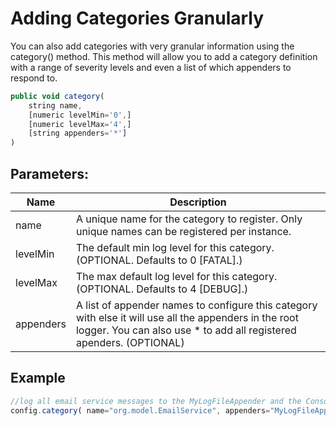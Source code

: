 # Adding Categories Granularly

You can also add categories with very granular information using the category() method. This method will allow you to add a category definition with a range of severity levels and even a list of which appenders to respond to.

```javascript
public void category(
    string name,
    [numeric levelMin='0',]
    [numeric levelMax='4',]
    [string appenders='*']
)
```

## Parameters:

| Name      | Description                                                                                                                                                                    |
| --------- | ------------------------------------------------------------------------------------------------------------------------------------------------------------------------------ |
| name      | A unique name for the category to register. Only unique names can be registered per instance.                                                                                  |
| levelMin  | The default min log level for this category. (OPTIONAL. Defaults to 0 \[FATAL].)                                                                                               |
| levelMax  | The max default log level for this category. (OPTIONAL. Defaults to 4 \[DEBUG].)                                                                                               |
| appenders | A list of appender names to configure this category with else it will use all the appenders in the root logger. You can also use \* to add all registered apenders. (OPTIONAL) |

## Example

```javascript
//log all email service messages to the MyLogFileAppender and the Console.
config.category( name="org.model.EmailService", appenders="MyLogFileAppender,Console" );
```
